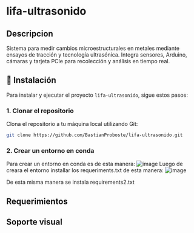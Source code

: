# lifa-ultrasonido
## Descripcion
Sistema para medir cambios microestructurales en metales mediante ensayos de tracción y tecnología ultrasónica. Integra sensores, Arduino, cámaras y tarjeta PCIe para recolección y análisis en tiempo real.



## 📂 Instalación

Para instalar y ejecutar el proyecto `lifa-ultrasonido`, sigue estos pasos:

### 1. Clonar el repositorio

Clona el repositorio a tu máquina local utilizando Git:
```bash
git clone https://github.com/BastianProboste/lifa-ultrasonido.git
```
### 2. Crear un entorno en conda
Para crear un entorno en conda es de esta manera:
![image](https://github.com/user-attachments/assets/cf8c89ee-c585-4e1b-8158-7343f917c6e4)
Luego de creara el entorno installar los requeriments.txt de esta manera:
![image](https://github.com/user-attachments/assets/ce1376c4-912c-44cc-97f8-099d5ec2d85b)

De esta misma manera se instala requirements2.txt



## Requerimientos



## Soporte visual
